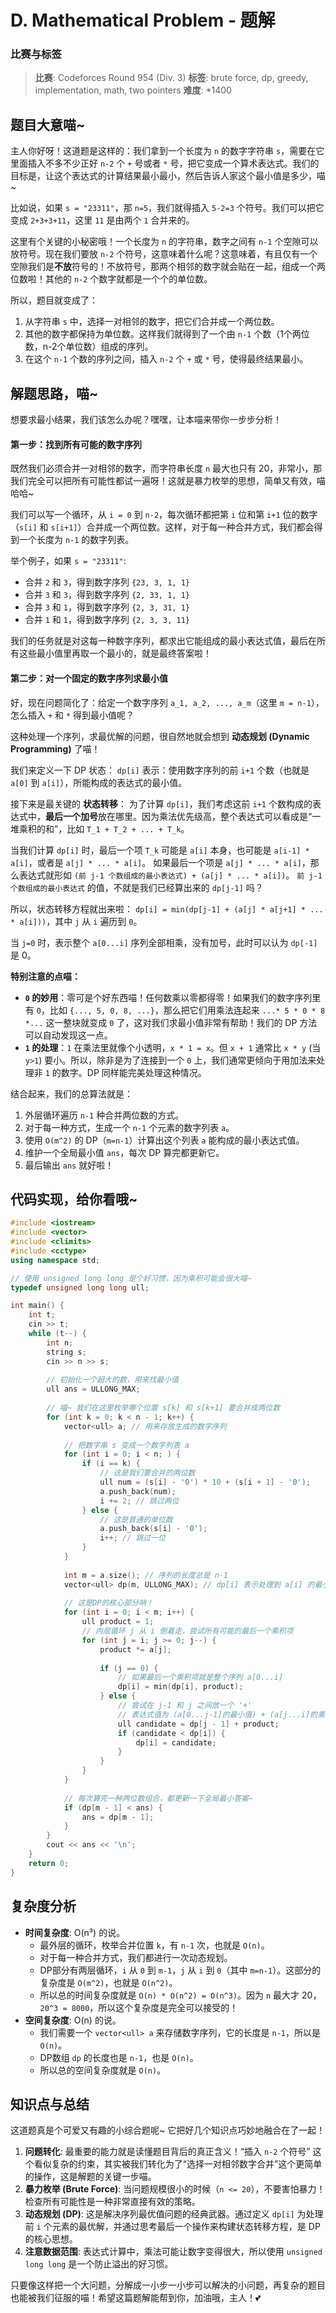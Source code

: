 # D. Mathematical Problem - 题解

### 比赛与标签
> **比赛**: Codeforces Round 954 (Div. 3)
> **标签**: brute force, dp, greedy, implementation, math, two pointers
> **难度**: *1400

## 题目大意喵~
主人你好呀！这道题是这样的：我们拿到一个长度为 `n` 的数字字符串 `s`，需要在它里面插入不多不少正好 `n-2` 个 `+` 号或者 `*` 号，把它变成一个算术表达式。我们的目标是，让这个表达式的计算结果最小最小，然后告诉人家这个最小值是多少，喵~

比如说，如果 `s = "23311"`，那 `n=5`，我们就得插入 `5-2=3` 个符号。我们可以把它变成 `2+3+3+11`，这里 `11` 是由两个 `1` 合并来的。

这里有个关键的小秘密哦！一个长度为 `n` 的字符串，数字之间有 `n-1` 个空隙可以放符号。现在我们要放 `n-2` 个符号，这意味着什么呢？这意味着，有且仅有一个空隙我们是**不放**符号的！不放符号，那两个相邻的数字就会贴在一起，组成一个两位数啦！其他的 `n-2` 个数字就都是一个个的单位数。

所以，题目就变成了：
1.  从字符串 `s` 中，选择一对相邻的数字，把它们合并成一个两位数。
2.  其他的数字都保持为单位数。这样我们就得到了一个由 `n-1` 个数（1个两位数，n-2个单位数）组成的序列。
3.  在这个 `n-1` 个数的序列之间，插入 `n-2` 个 `+` 或 `*` 号，使得最终结果最小。

## 解题思路，喵~
想要求最小结果，我们该怎么办呢？嘿嘿，让本喵来带你一步步分析！

#### 第一步：找到所有可能的数字序列

既然我们必须合并一对相邻的数字，而字符串长度 `n` 最大也只有 20，非常小，那我们完全可以把所有可能性都试一遍呀！这就是暴力枚举的思想，简单又有效，喵哈哈~

我们可以写一个循环，从 `i = 0` 到 `n-2`，每次循环都把第 `i` 位和第 `i+1` 位的数字（`s[i]` 和 `s[i+1]`）合并成一个两位数。这样，对于每一种合并方式，我们都会得到一个长度为 `n-1` 的数字列表。

举个例子，如果 `s = "23311"`:
- 合并 `2` 和 `3`，得到数字序列 `{23, 3, 1, 1}`
- 合并 `3` 和 `3`，得到数字序列 `{2, 33, 1, 1}`
- 合并 `3` 和 `1`，得到数字序列 `{2, 3, 31, 1}`
- 合并 `1` 和 `1`，得到数字序列 `{2, 3, 3, 11}`

我们的任务就是对这每一种数字序列，都求出它能组成的最小表达式值，最后在所有这些最小值里再取一个最小的，就是最终答案啦！

#### 第二步：对一个固定的数字序列求最小值

好，现在问题简化了：给定一个数字序列 `a_1, a_2, ..., a_m`（这里 `m = n-1`），怎么插入 `+` 和 `*` 得到最小值呢？

这种处理一个序列，求最优解的问题，很自然地就会想到 **动态规划 (Dynamic Programming)** 了喵！

我们来定义一下 DP 状态：
`dp[i]` 表示：使用数字序列的前 `i+1` 个数（也就是 `a[0]` 到 `a[i]`），所能构成的表达式的最小值。

接下来是最关键的 **状态转移**：
为了计算 `dp[i]`，我们考虑这前 `i+1` 个数构成的表达式中，**最后一个加号**放在哪里。因为乘法优先级高，整个表达式可以看成是“一堆乘积的和”，比如 `T_1 + T_2 + ... + T_k`。

当我们计算 `dp[i]` 时，最后一个项 `T_k` 可能是 `a[i]` 本身，也可能是 `a[i-1] * a[i]`，或者是 `a[j] * ... * a[i]`。
如果最后一个项是 `a[j] * ... * a[i]`，那么表达式就形如 `(前 j-1 个数组成的最小表达式) + (a[j] * ... * a[i])`。
`前 j-1 个数组成的最小表达式` 的值，不就是我们已经算出来的 `dp[j-1]` 吗？

所以，状态转移方程就出来啦：
`dp[i] = min(dp[j-1] + (a[j] * a[j+1] * ... * a[i]))`，其中 `j` 从 `i` 遍历到 `0`。

当 `j=0` 时，表示整个 `a[0...i]` 序列全部相乘，没有加号，此时可以认为 `dp[-1]` 是 0。

**特别注意的点喵：**
- **`0` 的妙用**：零可是个好东西喵！任何数乘以零都得零！如果我们的数字序列里有 `0`，比如 `{..., 5, 0, 8, ...}`，那么把它们用乘法连起来 `...* 5 * 0 * 8 *...` 这一整块就变成 `0` 了，这对我们求最小值非常有帮助！我们的 DP 方法可以自动发现这一点。
- **`1` 的处理**：`1` 在乘法里就像个小透明，`x * 1 = x`。但 `x + 1` 通常比 `x * y` (当`y>1`) 要小。所以，除非是为了连接到一个 `0` 上，我们通常更倾向于用加法来处理非 `1` 的数字。DP 同样能完美处理这种情况。

结合起来，我们的总算法就是：
1.  外层循环遍历 `n-1` 种合并两位数的方式。
2.  对于每一种方式，生成一个 `n-1` 个元素的数字列表 `a`。
3.  使用 `O(m^2)` 的 DP（`m=n-1`）计算出这个列表 `a` 能构成的最小表达式值。
4.  维护一个全局最小值 `ans`，每次 DP 算完都更新它。
5.  最后输出 `ans` 就好啦！

## 代码实现，给你看哦~
```cpp
#include <iostream>
#include <vector>
#include <climits>
#include <cctype>
using namespace std;

// 使用 unsigned long long 是个好习惯，因为乘积可能会很大喵~
typedef unsigned long long ull;

int main() {
    int t;
    cin >> t;
    while (t--) {
        int n;
        string s;
        cin >> n >> s;
        
        // 初始化一个超大的数，用来找最小值
        ull ans = ULLONG_MAX;
        
        // 喵~ 我们在这里枚举哪个位置 s[k] 和 s[k+1] 要合并成两位数
        for (int k = 0; k < n - 1; k++) {
            vector<ull> a; // 用来存放生成的数字序列
            
            // 把数字串 s 变成一个数字列表 a
            for (int i = 0; i < n; ) {
                if (i == k) {
                    // 这是我们要合并的两位数
                    ull num = (s[i] - '0') * 10 + (s[i + 1] - '0');
                    a.push_back(num);
                    i += 2; // 跳过两位
                } else {
                    // 这是普通的单位数
                    a.push_back(s[i] - '0');
                    i++; // 跳过一位
                }
            }
            
            int m = a.size(); // 序列的长度总是 n-1
            vector<ull> dp(m, ULLONG_MAX); // dp[i] 表示处理到 a[i] 的最小结果
            
            // 这是DP的核心部分呐！
            for (int i = 0; i < m; i++) {
                ull product = 1;
                // 内层循环 j 从 i 倒着走，尝试所有可能的最后一个乘积项
                for (int j = i; j >= 0; j--) {
                    product *= a[j];
                    
                    if (j == 0) {
                        // 如果最后一个乘积项就是整个序列 a[0...i]
                        dp[i] = min(dp[i], product);
                    } else {
                        // 尝试在 j-1 和 j 之间放一个 '+'
                        // 表达式值为 (a[0...j-1]的最小值) + (a[j...i]的乘积)
                        ull candidate = dp[j - 1] + product;
                        if (candidate < dp[i]) {
                            dp[i] = candidate;
                        }
                    }
                }
            }
            
            // 每次算完一种两位数组合，都更新一下全局最小答案~
            if (dp[m - 1] < ans) {
                ans = dp[m - 1];
            }
        }
        cout << ans << '\n';
    }
    return 0;
}
```

## 复杂度分析
- **时间复杂度**: O(n³) 的说。
  - 最外层的循环，枚举合并位置 `k`，有 `n-1` 次，也就是 `O(n)`。
  - 对于每一种合并方式，我们都进行一次动态规划。
  - DP部分有两层循环，`i` 从 `0` 到 `m-1`，`j` 从 `i` 到 `0`（其中 `m=n-1`）。这部分的复杂度是 `O(m^2)`，也就是 `O(n^2)`。
  - 所以总的时间复杂度就是 `O(n) * O(n^2) = O(n^3)`。因为 `n` 最大才 20，`20^3 = 8000`，所以这个复杂度是完全可以接受的！
- **空间复杂度**: O(n) 的说。
  - 我们需要一个 `vector<ull> a` 来存储数字序列，它的长度是 `n-1`，所以是 `O(n)`。
  - DP数组 `dp` 的长度也是 `n-1`，也是 `O(n)`。
  - 所以总的空间复杂度就是 `O(n)`。

## 知识点与总结
这道题真是个可爱又有趣的小综合题呢~ 它把好几个知识点巧妙地融合在了一起！

1.  **问题转化**: 最重要的能力就是读懂题目背后的真正含义！“插入 `n-2` 个符号” 这个看似复杂的约束，其实被我们转化为了“选择一对相邻数字合并”这个更简单的操作，这是解题的关键一步喵。
2.  **暴力枚举 (Brute Force)**: 当问题规模很小的时候（`n <= 20`），不要害怕暴力！检查所有可能性是一种非常直接有效的策略。
3.  **动态规划 (DP)**: 这是解决序列最优值问题的经典武器。通过定义 `dp[i]` 为处理前 `i` 个元素的最优解，并通过思考最后一个操作来构建状态转移方程，是 DP 的核心思想。
4.  **注意数据范围**: 表达式计算中，乘法可能让数字变得很大，所以使用 `unsigned long long` 是一个防止溢出的好习惯。

只要像这样把一个大问题，分解成一小步一小步可以解决的小问题，再复杂的题目也能被我们征服的喵！希望这篇题解能帮到你，加油哦，主人！💕